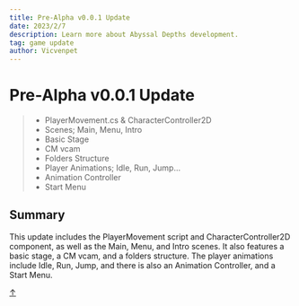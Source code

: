 ```yaml
---
title: Pre-Alpha v0.0.1 Update
date: 2023/2/7
description: Learn more about Abyssal Depths development.
tag: game update
author: Vicvenpet
---
```


# Pre-Alpha v0.0.1 Update

> - PlayerMovement.cs & CharacterController2D
> - Scenes; Main, Menu, Intro
> - Basic Stage
> - CM vcam
> - Folders Structure
> - Player Animations; Idle, Run, Jump...
> - Animation Controller
> - Start Menu

## Summary

This update includes the PlayerMovement script and CharacterController2D component, as well as the Main, Menu, and Intro scenes. It also features a basic stage, a CM vcam, and a folders structure. The player animations include Idle, Run, Jump, and there is also an Animation Controller, and a Start Menu.

<a class="top-link hide" href="#top">↑</a>
<a name="top"></a>